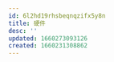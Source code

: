 ```yaml
---
id: 6l2hd19rhsbeqnqzifx5y8n
title: 硬件
desc: ''
updated: 1660273093126
created: 1660231308862
---
```

